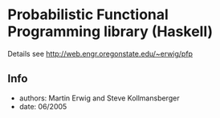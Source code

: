 # Probabilistic Functional Programming library (Haskell)
Details see http://web.engr.oregonstate.edu/~erwig/pfp

## Info
* authors: Martin Erwig and Steve Kollmansberger
* date: 06/2005